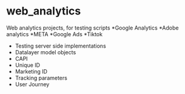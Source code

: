 # web_analytics


Web analytics projects, for testing scripts
*Google Analytics
*Adobe analytics
*META
*Google Ads
*Tiktok

 - Testing server side implementations
 - Datalayer model objects
 - CAPI
 - Unique ID
 - Marketing ID
 - Tracking parameters
 - User Journey

